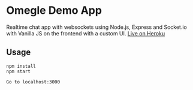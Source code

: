 # Omegle Demo App
Realtime chat app with websockets using Node.js, Express and Socket.io with Vanilla JS on the frontend with a custom UI.
[Live on Heroku](https://omegle-demo.herokuapp.com/)
## Usage
```
npm install
npm start

Go to localhost:3000
```

